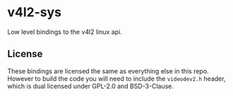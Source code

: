 # v4l2-sys

Low level bindings to the v4l2 linux api.

## License

These bindings are licensed the same as everything else in this repo. However
to build the code you will need to include the `videodev2.h` header, which is
dual licensed under GPL-2.0 and BSD-3-Clause.
